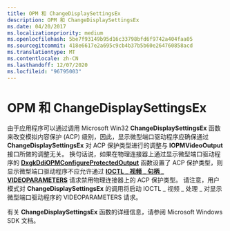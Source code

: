 ```yaml
---
title: OPM 和 ChangeDisplaySettingsEx
description: OPM 和 ChangeDisplaySettingsEx
ms.date: 04/20/2017
ms.localizationpriority: medium
ms.openlocfilehash: 5be7f93149b95d16c33798bfd6f9742a404faa05
ms.sourcegitcommit: 418e6617e2a695c9cb4b37b5b60e264760858acd
ms.translationtype: MT
ms.contentlocale: zh-CN
ms.lasthandoff: 12/07/2020
ms.locfileid: "96795003"
---
```

# <a name="opm-and-changedisplaysettingsex"></a>OPM 和 ChangeDisplaySettingsEx


由于应用程序可以通过调用 Microsoft Win32 **ChangeDisplaySettingsEx** 函数来改变模拟内容保护 (ACP) 级别，因此，显示微型端口驱动程序应确保通过 **ChangeDisplaySettingsEx** 对 ACP 保护类型进行的调整与 **IOPMVideoOutput** 接口所做的调整无关。 换句话说，如果在物理连接器上通过显示微型端口驱动程序的 [**DxgkDdiOPMConfigureProtectedOutput**](/windows-hardware/drivers/ddi/dispmprt/nc-dispmprt-dxgkddi_opm_configure_protected_output) 函数设置了 ACP 保护类型，则显示微型端口驱动程序不应允许通过 [**IOCTL \_ 视频 \_ 句柄 \_ VIDEOPARAMETERS**](/windows-hardware/drivers/ddi/ntddvdeo/ni-ntddvdeo-ioctl_video_handle_videoparameters) 请求禁用物理连接器上的 ACP 保护类型。 请注意，用户模式对 **ChangeDisplaySettingsEx** 的调用将启动 IOCTL \_ 视频 \_ 处理 \_ 对显示微型端口驱动程序的 VIDEOPARAMETERS 请求。

有关 **ChangeDisplaySettingsEx** 函数的详细信息，请参阅 Microsoft Windows SDK 文档。

 

